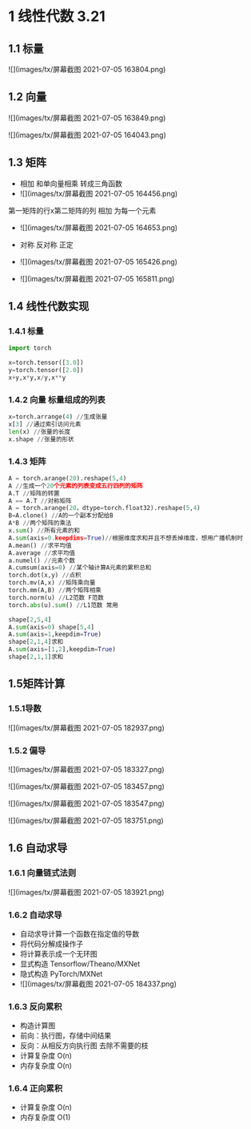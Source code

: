 # 1 线性代数 3.21

## 1.1 标量

![](images/tx/屏幕截图 2021-07-05 163804.png)

## 1.2 向量

![](images/tx/屏幕截图 2021-07-05 163849.png)

![](images/tx/屏幕截图 2021-07-05 164043.png)

## 1.3 矩阵

- 相加 和单向量相乘 转成三角函数
- ![](images/tx/屏幕截图 2021-07-05 164456.png)

第一矩阵的行x第二矩阵的列 相加 为每一个元素

- ![](images/tx/屏幕截图 2021-07-05 164653.png)

- 对称 反对称 正定
- ![](images/tx/屏幕截图 2021-07-05 165426.png)

- ![](images/tx/屏幕截图 2021-07-05 165811.png)

## 1.4 线性代数实现

### 1.4.1 标量

```python
import torch

x=torch.tensor([3.0])
y=torch.tensor([2.0])
x+y,x*y,x/y,x**y
```

### 1.4.2 向量 标量组成的列表

```python
x=torch.arrange(4) //生成张量
x[3] //通过索引访问元素
len(x) //张量的长度
x.shape //张量的形状
```

### 1.4.3 矩阵

```python
A = torch.arange(20).reshape(5,4)
A //生成一个20个元素的列表变成五行四列的矩阵
A.T //矩阵的转置
A == A.T //对称矩阵
A = torch.arange(20，dtype=torch.float32).reshape(5,4)
B=A.clone() //A的一个副本分配给B
A*B //两个矩阵的乘法
x.sum() //所有元素的和
A.sum(axis=0.keepdims=True)//根据维度求和并且不想丢掉维度，想用广播机制时
A.mean() //求平均值
A.average //求平均值
a.numel() //元素个数
A.cumsum(axis=0) //某个轴计算A元素的累积总和
torch.dot(x,y) //点积
torch.mv(A,x) //矩阵乘向量
torch.mm(A,B) //两个矩阵相乘
torch.norm(u) //L2范数 F范数
torch.abs(u).sum() //L1范数 常用

shape[2,5,4]
A.sum(axis=0) shape[5,4]
A.sum(axis=1,keepdim=True) 
shape[2,1,4]求和
A.sum(axis=[1,2],keepdim=True) 
shape[2,1,1]求和
```

## 1.5矩阵计算

### 1.5.1导数

![](images/tx/屏幕截图 2021-07-05 182937.png)

### 1.5.2 偏导

![](images/tx/屏幕截图 2021-07-05 183327.png)

![](images/tx/屏幕截图 2021-07-05 183457.png)

![](images/tx/屏幕截图 2021-07-05 183547.png)

![](images/tx/屏幕截图 2021-07-05 183751.png)

## 1.6 自动求导

### 1.6.1 向量链式法则

![](images/tx/屏幕截图 2021-07-05 183921.png)

### 1.6.2 自动求导

- 自动求导计算一个函数在指定值的导数
- 将代码分解成操作子
- 将计算表示成一个无环图
- 显式构造 Tensorflow/Theano/MXNet
- 隐式构造 PyTorch/MXNet
- ![](images/tx/屏幕截图 2021-07-05 184337.png)

### 1.6.3 反向累积

- 构造计算图
- 前向：执行图，存储中间结果
- 反向：从相反方向执行图 去除不需要的枝
- 计算复杂度 O(n)
- 内存复杂度 O(n)

### 1.6.4 正向累积

- 计算复杂度 O(n)
- 内存复杂度 O(1)



